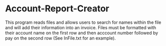 # Account-Report-Creator
This program reads files and allows users to search for names within the file and will add their information into an invoice.
Files must be formatted with their account name on the first row and then acccount number followed by pay on the second row (See InFile.txt for an example).

